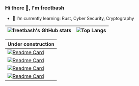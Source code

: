### Hi there 👋, I'm freetbash

- 🌱 I’m currently learning: Rust,  Cyber Security, Cryptography

| ![freetbash's GitHub stats](https://github-readme-stats.vercel.app/api?username=freetbash&show_icons=true&theme=graywhite) | ![Top Langs](https://github-readme-stats.vercel.app/api/top-langs/?username=freetbash&langs_count=4&theme=graywhite) |
| ------------- | ------------- |



| Under construction | 
| ----------- | 
|[![Readme Card](https://github-readme-stats.vercel.app/api/pin/?username=noctisynth&repo=Grassator)](https://github.com/noctisynth/Grassator)|
|[![Readme Card](https://github-readme-stats.vercel.app/api/pin/?username=noctisynth&repo=Quantumix)](https://github.com/noctisynth/Quantumix)|
|[![Readme Card](https://github-readme-stats.vercel.app/api/pin/?username=noctisynth&repo=oblivion-rust)](https://github.com/noctisynth/oblivion-rust)|
|[![Readme Card](https://github-readme-stats.vercel.app/api/pin/?username=noctisynth&repo=Moonstone)](https://github.com/noctisynth/Moonstone)|
